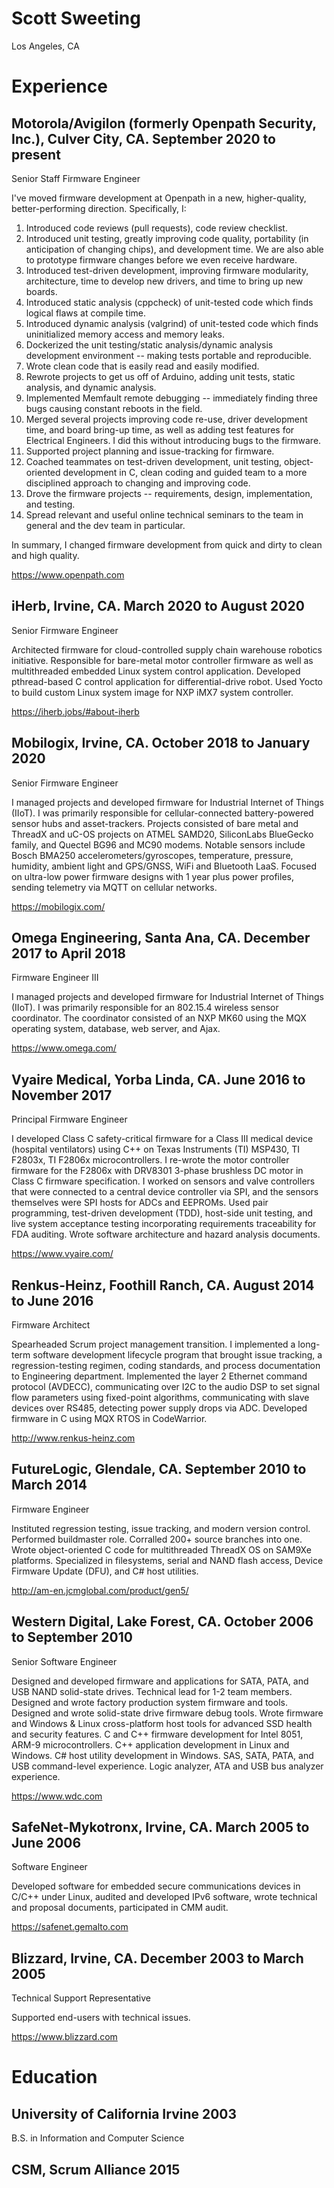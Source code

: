# Scott Sweeting

Los Angeles, CA 

# Experience

## Motorola/Avigilon (formerly Openpath Security, Inc.), Culver City, CA.	September 2020 to present

Senior Staff Firmware Engineer

I've moved firmware development at Openpath in a new, higher-quality, better-performing direction. Specifically, I:
1. Introduced code reviews (pull requests), code review checklist.
2. Introduced unit testing, greatly improving code quality, portability (in anticipation of changing chips), and development time. We are also able to prototype firmware changes before we even receive hardware.
3. Introduced test-driven development, improving firmware modularity, architecture, time to develop new drivers, and time to bring up new boards.
4. Introduced static analysis (cppcheck) of unit-tested code which finds logical flaws at compile time.
5. Introduced dynamic analysis (valgrind) of unit-tested code which finds uninitialized memory access and memory leaks.
6. Dockerized the unit testing/static analysis/dynamic analysis development environment -- making tests portable and reproducible.
7. Wrote clean code that is easily read and easily modified.
8. Rewrote projects to get us off of Arduino, adding unit tests, static analysis, and dynamic analysis.
9. Implemented Memfault remote debugging -- immediately finding three bugs causing constant reboots in the field.
10. Merged several projects improving code re-use, driver development time, and board bring-up time, as well as adding test features for Electrical Engineers. I did this without introducing bugs to the firmware.
11. Supported project planning and issue-tracking for firmware.
12. Coached teammates on test-driven development, unit testing, object-oriented development in C, clean coding and guided team to a more disciplined approach to changing and improving code.
13. Drove the firmware projects -- requirements, design, implementation, and testing.
14. Spread relevant and useful online technical seminars to the team in general and the dev team in particular.

In summary, I changed firmware development from quick and dirty to clean and high quality.

https://www.openpath.com

## iHerb, Irvine, CA.	March 2020 to August 2020

Senior Firmware Engineer

Architected firmware for cloud-controlled supply chain warehouse robotics initiative. Responsible for bare-metal motor controller firmware as well as multithreaded embedded Linux system control application. Developed pthread-based C control application for differential-drive robot. Used Yocto to build custom Linux system image for NXP iMX7 system controller.

https://iherb.jobs/#about-iherb

## Mobilogix, Irvine, CA.	October 2018 to January 2020

Senior Firmware Engineer

I managed projects and developed firmware for Industrial Internet of Things (IIoT). I was primarily responsible for cellular-connected battery-powered sensor hubs and asset-trackers. Projects consisted of bare metal and ThreadX and uC-OS projects on ATMEL SAMD20, SiliconLabs BlueGecko family, and Quectel BG96 and MC90 modems. Notable sensors include Bosch BMA250 accelerometers/gyroscopes, temperature, pressure, humidity, ambient light and GPS/GNSS, WiFi and Bluetooth LaaS. Focused on ultra-low power firmware designs with 1 year plus power profiles, sending telemetry via MQTT on cellular networks.

https://mobilogix.com/

## Omega Engineering, Santa Ana, CA.	December 2017 to April 2018

Firmware Engineer III

I managed projects and developed firmware for Industrial Internet of Things (IIoT). I was primarily responsible for an 802.15.4 wireless sensor coordinator. The coordinator consisted of an NXP MK60 using the MQX operating system, database, web server, and Ajax. 

https://www.omega.com/	

## Vyaire Medical, Yorba Linda, CA.	June 2016 to November 2017

Principal Firmware Engineer

I developed Class C safety-critical firmware for a Class III medical device (hospital ventilators) using C++ on Texas Instruments (TI) MSP430, TI F2803x, TI F2806x microcontrollers. I re-wrote the motor controller firmware for the F2806x with DRV8301 3-phase brushless DC motor in Class C firmware specification. I worked on sensors and valve controllers that were connected to a central device controller via SPI, and the sensors themselves were SPI hosts for ADCs and EEPROMs. Used pair programming, test-driven development (TDD), host-side unit testing, and live system acceptance testing incorporating requirements traceability for FDA auditing. Wrote software architecture and hazard analysis documents. 

https://www.vyaire.com/

## Renkus-Heinz, Foothill Ranch, CA.	August 2014 to June 2016 

Firmware Architect

Spearheaded Scrum project management transition. I implemented a long-term software development lifecycle program that brought issue tracking, a regression-testing regimen, coding standards, and process documentation to Engineering department. Implemented the layer 2 Ethernet command protocol (AVDECC), communicating over I2C to the audio DSP to set signal flow parameters using fixed-point algorithms, communicating with slave devices over RS485, detecting power supply drops via ADC. Developed firmware in C using MQX RTOS in CodeWarrior.

http://www.renkus-heinz.com


## FutureLogic, Glendale, CA.	September 2010 to March 2014

Firmware Engineer 

Instituted regression testing, issue tracking, and modern version control. Performed buildmaster role. Corralled 200+ source branches into one. Wrote object-oriented C code for multithreaded ThreadX OS on SAM9Xe platforms. Specialized in filesystems, serial and NAND flash access, Device Firmware Update (DFU), and C# host utilities.

http://am-en.jcmglobal.com/product/gen5/

## Western Digital, Lake Forest, CA.	October 2006 to September 2010

Senior Software Engineer 

Designed and developed firmware and applications for SATA, PATA, and USB NAND solid-state drives. Technical lead for 1-2 team members. Designed and wrote factory production system firmware and tools. Designed and wrote solid-state drive firmware debug tools. Wrote firmware and Windows & Linux cross-platform host tools for advanced SSD health and security features. C and C++ firmware development for Intel 8051, ARM-9 microcontrollers. C++ application development in Linux and Windows. C# host utility development in Windows. SAS, SATA, PATA, and USB command-level experience. Logic analyzer, ATA and USB bus analyzer experience.

https://www.wdc.com

## SafeNet-Mykotronx, Irvine, CA. 	March 2005 to June 2006

Software Engineer

Developed software for embedded secure communications devices in C/C++ under Linux, audited and developed IPv6 software, wrote technical and proposal documents, participated in CMM audit.

https://safenet.gemalto.com

## Blizzard, Irvine, CA. 	December 2003 to March 2005

Technical Support Representative

Supported end-users with technical issues.

https://www.blizzard.com

# Education

## University of California Irvine 2003
B.S. in Information and Computer Science

## CSM, Scrum Alliance 2015
